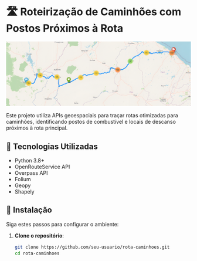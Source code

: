 # 🛣️ Roteirização de Caminhões com Postos Próximos à Rota

![Mapa da Rota](img/rota.png)

Este projeto utiliza APIs geoespaciais para traçar rotas otimizadas para caminhões, identificando postos de combustível e locais de descanso próximos à rota principal.

## 🔧 Tecnologias Utilizadas
- Python 3.8+
- OpenRouteService API
- Overpass API
- Folium
- Geopy
- Shapely

## 🚀 Instalação

Siga estes passos para configurar o ambiente:

1. **Clone o repositório**:
   ```bash
   git clone https://github.com/seu-usuario/rota-caminhoes.git
   cd rota-caminhoes
